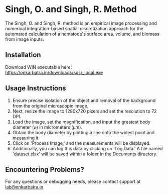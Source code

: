 # Singh, O. and Singh, R. Method
The Singh, O. and Singh, R. method is an empirical image processing and numerical integration-based spatial discretization approach for the automated calculation of a nematode's surface area, volume, and biomass from image inputs.

## Installation
Download WIN executable here: https://onkarbatra.in/downloads/sosr_local.exe

## Usage Instructions
1. Ensure precise isolation of the object and removal of the background from the original microscopic image.
2. Next, resize the image to 1280x720 pixels and set the resolution to 72 DPI.
3. Load the image, set the magnification, and input the greatest body diameter (⌀) in micrometers (μm).
4. Obtain the body diameter by plotting a line onto the widest point and measuring it.
5. Click on 'Process Image,' and the measurements will be displayed.
6. Additionally, you can log this data by clicking on 'Log Data.' A file named 'dataset.xlsx' will be saved within a folder in the Documents directory.

## Encountering Problems?
For any questions or debugging needs, please contact support at lab@onkarbatra.in.
